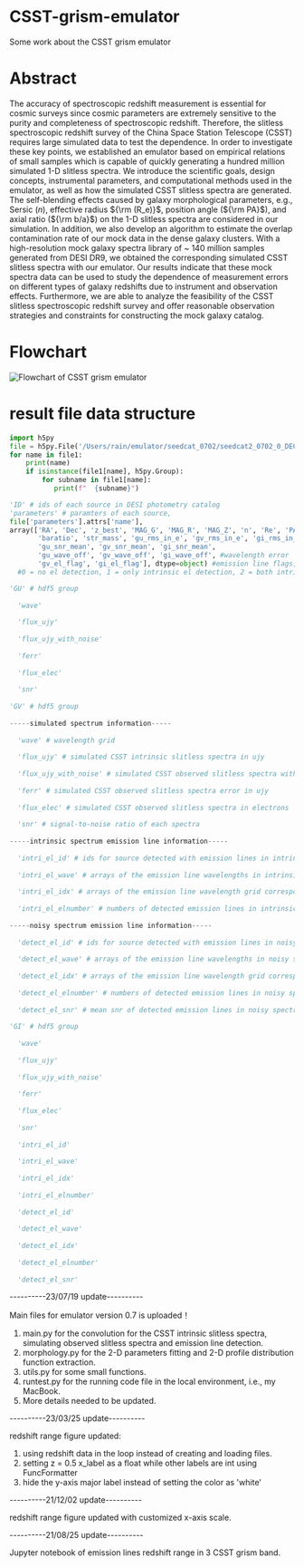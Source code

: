 # CSST-grism-emulator
Some work about the CSST grism emulator

# Abstract
The accuracy of spectroscopic redshift measurement is essential for cosmic surveys since cosmic parameters are extremely sensitive to the purity and completeness of spectroscopic redshift. 
Therefore, the slitless spectroscopic redshift survey of the China Space Station Telescope (CSST) requires large simulated data to test the dependence. 
In order to investigate these key points, we established an emulator based on empirical relations of small samples which is capable of quickly generating a hundred million simulated 1-D slitless spectra. 
We introduce the scientific goals, design concepts, instrumental parameters, and computational methods used in the emulator, as well as how the simulated CSST slitless spectra are generated. 
The self-blending effects caused by galaxy morphological parameters, e.g., Sersic ($n$), effective radius ${\rm (R_e)}$, position angle (${\rm PA}$), and axial ratio (${\rm b/a}$) on the 1-D slitless spectra are considered in our simulation. 
In addition, we also develop an algorithm to estimate the overlap contamination rate of our mock data in the dense galaxy clusters. 
With a high-resolution mock galaxy spectra library of ~ 140 million samples generated from DESI DR9, we obtained the corresponding simulated CSST slitless spectra with our emulator. 
Our results indicate that these mock spectra data can be used to study the dependence of measurement errors on different types of galaxy redshifts due to instrument and observation effects. 
Furthermore, we are able to analyze the feasibility of the CSST slitless spectroscopic redshift survey and offer reasonable observation strategies and constraints for constructing the mock galaxy catalog. 

# Flowchart
![Flowchart of CSST grism emulator](https://github.com/RainW7/CSST-grism-emulator/blob/main/flowchart.png)

# result file data structure

```python
import h5py
file = h5py.File('/Users/rain/emulator/seedcat_0702/seedcat2_0702_0_DECaLS_0csp_sfh200_bc2003_hr_stelib_chab_neb_300r_i0100_2dal8_10.hdf5','r')
for name in file1:
    print(name)
    if isinstance(file1[name], h5py.Group):
        for subname in file1[name]:
           print(f"  {subname}")
```

```python
'ID' # ids of each source in DESI photometry catalog
'parameters' # paramters of each source,
file['parameters'].attrs['name'],
array(['RA', 'Dec', 'z_best', 'MAG_G', 'MAG_R', 'MAG_Z', 'n', 'Re', 'PA',
       'baratio', 'str_mass', 'gu_rms_in_e', 'gv_rms_in_e', 'gi_rms_in_e',
       'gu_snr_mean', 'gv_snr_mean', 'gi_snr_mean', 
       'gu_wave_off', 'gv_wave_off', 'gi_wave_off', #wavelength error
       'gv_el_flag', 'gi_el_flag'], dtype=object) #emission line flags,
  #0 = no el detection, 1 = only intrinsic el detection, 2 = both intrinsic and noisy el detection
```

```python
'GU' # hdf5 group
       
  'wave'
       
  'flux_ujy'
       
  'flux_ujy_with_noise'
       
  'ferr'
  
  'flux_elec'
  
  'snr'
       
'GV' # hdf5 group
       
-----simulated spectrum information-----
       
  'wave' # wavelength grid
       
  'flux_ujy' # simulated CSST intrinsic slitless spectra in ujy
       
  'flux_ujy_with_noise' # simulated CSST observed slitless spectra with noise in ujy
       
  'ferr' # simulated CSST observed slitless spectra error in ujy
       
  'flux_elec' # simulated CSST observed slitless spectra in electrons
       
  'snr' # signal-to-noise ratio of each spectra
       
-----intrinsic spectrum emission line information-----
       
  'intri_el_id' # ids for source detected with emission lines in intrinsic spectra, i.e., 'flux_ujy'
       
  'intri_el_wave' # arrays of the emission line wavelengths in intrinsic spectra
       
  'intri_el_idx' # arrays of the emission line wavelength grid corresponding index in intrinsic spectra
       
  'intri_el_elnumber' # numbers of detected emission lines in intrinsic spectra
       
-----noisy spectrum emission line information-----
       
  'detect_el_id' # ids for source detected with emission lines in noisy spectra, i.e., 'flux_ujy_with_noise'
       
  'detect_el_wave' # arrays of the emission line wavelengths in noisy spectra
       
  'detect_el_idx' # arrays of the emission line wavelength grid corresponding index in noisy spectra
       
  'detect_el_elnumber' # numbers of detected emission lines in noisy spectra
       
  'detect_el_snr' # mean snr of detected emission lines in noisy spectra
  
'GI' # hdf5 group
       
  'wave'
       
  'flux_ujy'
  
  'flux_ujy_with_noise'
  
  'ferr'
  
  'flux_elec'
  
  'snr'
  
  'intri_el_id'
  
  'intri_el_wave'
  
  'intri_el_idx'
  
  'intri_el_elnumber'
  
  'detect_el_id'
  
  'detect_el_wave'
  
  'detect_el_idx'
  
  'detect_el_elnumber'
  
  'detect_el_snr'
```

----------23/07/19 update----------

Main files for emulator version 0.7 is uploaded！
1. main.py for the convolution for the CSST intrinsic slitless spectra, simulating observed slitless spectra and emission line detection.
2. morphology.py for the 2-D parameters fitting and 2-D profile distribution function extraction.
3. utils.py for some small functions.
4. runtest.py for the running code file in the local environment, i.e., my MacBook.
5. More details needed to be updated.

----------23/03/25 update----------

redshift range figure updated: 
1. using redshift data in the loop instead of creating and loading files.
2. setting z = 0.5 x_label as a float while other labels are int using FuncFormatter
3. hide the y-axis major label instead of setting the color as 'white'

----------21/12/02 update----------

redshift range figure updated with customized x-axis scale.

----------21/08/25 update----------

Jupyter notebook of emission lines redshift range in 3 CSST grism band.

